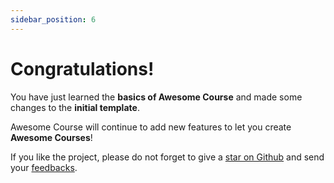 ```yaml
---
sidebar_position: 6
---
```


# Congratulations!

You have just learned the **basics of Awesome Course** and made some changes to the **initial template**.

Awesome Course will continue to add new features to let you create **Awesome Courses**!

If you like the project, please do not forget to give a [star on Github](https://github.com/enesozturk/awesome-course) and send your [feedbacks](https://twitter.com/enesozt_).
